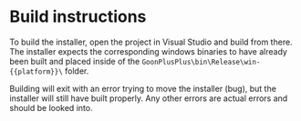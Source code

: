 # Build instructions

To build the installer, open the project in Visual Studio and build from there. The installer expects the corresponding windows binaries to have already been built and placed inside of the `GoonPlusPlus\bin\Release\win-{{platform}}\` folder. 

Building will exit with an error trying to move the installer (bug), but the installer will still have built properly. Any other errors are actual errors and should be looked into.
